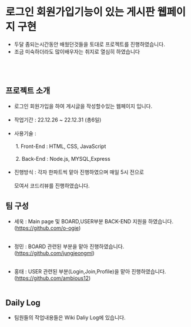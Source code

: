 # 로그인 회원가입기능이 있는 게시판 웹페이지 구현

- 두달 좀되는시간동안 배웠던것들을 토대로 프로젝트를 진행하였습니다.<br>
- 조금 미숙하더라도 많이배우자는 취지로 열심히 하였습니다<br><br><br><br>

## 프로젝트 소개

- 로그인 회원가입을 하여 게시글을 작성할수있는 웹페이지 입니다.<br><br>
- 작업기간 : 22.12.26 ~ 22.12.31 (총6일)<br><br>
- 사용기술 : <br><br>
&nbsp;1. Front-End : HTML, CSS, JavaScript<br><br>
&nbsp;2. Back-End : Node.js, MYSQL,Express<br><br>
- 진행방식 : 각자 한파트씩 맡아 진행하였으며 매일 5시 전으로 <br><br>
모여서 코드리뷰를 진행하였습니다. 


## 팀 구성 

- 세욱 : Main page 및 BOARD,USER부분 BACK-END 지원을 하였습니다.(https://github.com/o-ogie)<br><br>

- 정민 : BOARD 관련된 부분을 맡아 진행하였습니다.(https://github.com/jungjeongml)<br><br>

- 홍태 : USER 관련된 부분(Login,Join,Profile)을 맡아 진행하였습니다. (https://github.com/ambious12)<br><br>


## Daily Log

- 팀원들의 작업내용들은 Wiki Daliy Log에 있습니다.


